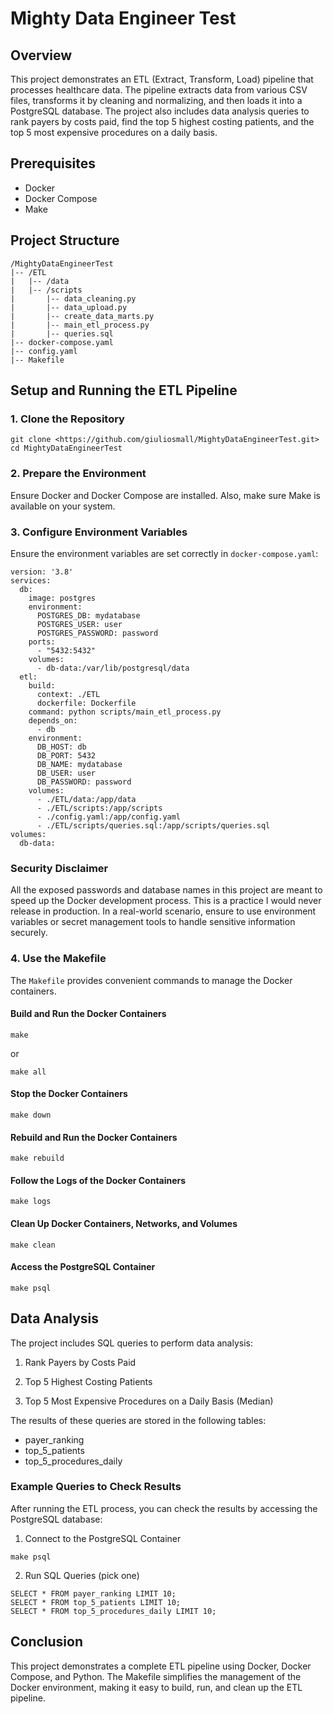 # Mighty Data Engineer Test

## Overview

This project demonstrates an ETL (Extract, Transform, Load) pipeline that processes healthcare data. 
The pipeline extracts data from various CSV files, transforms it by cleaning and normalizing, and then loads it 
into a PostgreSQL database. The project also includes data analysis queries to rank payers by costs paid, 
find the top 5 highest costing patients, and the top 5 most expensive procedures on a daily basis.

## Prerequisites

- Docker
- Docker Compose
- Make

## Project Structure

```
/MightyDataEngineerTest
|-- /ETL
|   |-- /data
|   |-- /scripts
|       |-- data_cleaning.py
|       |-- data_upload.py
|       |-- create_data_marts.py
|       |-- main_etl_process.py
|       |-- queries.sql
|-- docker-compose.yaml
|-- config.yaml
|-- Makefile
```

## Setup and Running the ETL Pipeline

### 1. Clone the Repository

```
git clone <https://github.com/giuliosmall/MightyDataEngineerTest.git>
cd MightyDataEngineerTest
```

### 2. Prepare the Environment

Ensure Docker and Docker Compose are installed. Also, make sure Make is available on your system.

### 3. Configure Environment Variables

Ensure the environment variables are set correctly in `docker-compose.yaml`:

```
version: '3.8'
services:
  db:
    image: postgres
    environment:
      POSTGRES_DB: mydatabase
      POSTGRES_USER: user
      POSTGRES_PASSWORD: password
    ports:
      - "5432:5432"
    volumes:
      - db-data:/var/lib/postgresql/data
  etl:
    build:
      context: ./ETL
      dockerfile: Dockerfile
    command: python scripts/main_etl_process.py
    depends_on:
      - db
    environment:
      DB_HOST: db
      DB_PORT: 5432
      DB_NAME: mydatabase
      DB_USER: user
      DB_PASSWORD: password
    volumes:
      - ./ETL/data:/app/data
      - ./ETL/scripts:/app/scripts
      - ./config.yaml:/app/config.yaml
      - ./ETL/scripts/queries.sql:/app/scripts/queries.sql
volumes:
  db-data:
```
### Security Disclaimer

All the exposed passwords and database names in this project are meant to speed up the Docker development process. 
This is a practice I would never release in production. In a real-world scenario, ensure to use environment variables 
or secret management tools to handle sensitive information securely.

### 4. Use the Makefile

The `Makefile` provides convenient commands to manage the Docker containers.

#### Build and Run the Docker Containers

```
make
```

or

```
make all
```

#### Stop the Docker Containers

```
make down
```

#### Rebuild and Run the Docker Containers

```
make rebuild
```

#### Follow the Logs of the Docker Containers

```
make logs
```

#### Clean Up Docker Containers, Networks, and Volumes

```
make clean
```

#### Access the PostgreSQL Container

```
make psql
```

## Data Analysis

The project includes SQL queries to perform data analysis:

1. Rank Payers by Costs Paid

2. Top 5 Highest Costing Patients

3. Top 5 Most Expensive Procedures on a Daily Basis (Median)

The results of these queries are stored in the following tables:

- payer_ranking
- top_5_patients
- top_5_procedures_daily

### Example Queries to Check Results

After running the ETL process, you can check the results by accessing the PostgreSQL database:

1. Connect to the PostgreSQL Container

```
make psql
```

2. Run SQL Queries (pick one)
```
SELECT * FROM payer_ranking LIMIT 10;
SELECT * FROM top_5_patients LIMIT 10;
SELECT * FROM top_5_procedures_daily LIMIT 10;
```

## Conclusion

This project demonstrates a complete ETL pipeline using Docker, Docker Compose, and Python. 
The Makefile simplifies the management of the Docker environment, making it easy to build, run, and clean up the 
ETL pipeline.
